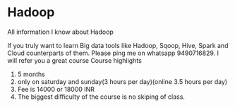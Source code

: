 # Hadoop
All information I know about Hadoop

If you truly want to learn Big data tools like Hadoop, Sqoop, Hive, Spark and Cloud counterparts of them. Please ping me on whatsapp 9490716829. I will refer you a great course
Course highlights
1. 5 months
2. only on saturday and sunday(3 hours per day)(online 3.5 hours per day)
3. Fee is 14000 or 18000 INR
4. The biggest difficulty of the course is no skiping of class.
